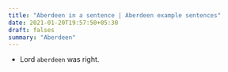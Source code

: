 ```yaml
---
title: "Aberdeen in a sentence | Aberdeen example sentences"
date: 2021-01-20T19:57:50+05:30
draft: falses
summary: "Aberdeen"
---
```

- Lord `aberdeen` was right.
                 
